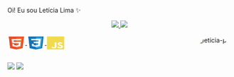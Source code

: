 Oi! Eu sou Letícia Lima ✨

<div align="center">
  <a href="https://github.com/itsleticia">
  <img height="180em" src="https://github-readme-stats.vercel.app/api?username=itsleticia&show_icons=true&theme=dracula&include_all_commits=true&count_private=true"/>
  <img height="180em" src="https://github-readme-stats.vercel.app/api/top-langs/?username=itsleticia&layout=compact&langs_count=7&theme=dracula"/>
</div>
<div style="display: inline_block"><br>
  <img align="center" alt="leticia-HTML" height="30" width="40" src="https://raw.githubusercontent.com/devicons/devicon/master/icons/html5/html5-original.svg">
  <img align="center" alt="leticia-CSS" height="30" width="40" src="https://raw.githubusercontent.com/devicons/devicon/master/icons/css3/css3-original.svg">
  <img align="center" alt="leticia-Js" height="30" width="40" src="https://raw.githubusercontent.com/devicons/devicon/master/icons/javascript/javascript-plain.svg">
  <img align="right" alt="leticia-pic" height="150" style="border-radius:50px;" src="https://cdn.discordapp.com/attachments/999305286949015595/999322447927054409/download20220703110814.png?width=676&height=676">
</div>

  ##
  
<div>
  <a href = "mailto:ms.leticia.lima@gmail.com"><img src="https://img.shields.io/badge/-Gmail-%23333?style=for-the-badge&logo=gmail&logoColor=white" target="_blank"></a>
  <a href="https://www.linkedin.com/in/letícia-lima-48a097175" target="_blank"><img src="https://img.shields.io/badge/-LinkedIn-%230077B5?style=for-the-badge&logo=linkedin&logoColor=white" target="_blank"></a> 
</div>
